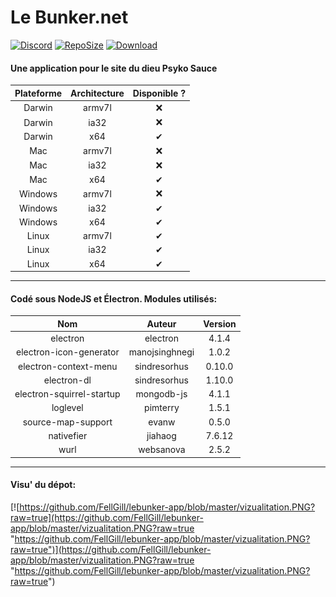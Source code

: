 # Le Bunker.net

[![Discord](https://img.shields.io/discord/568064259108503592.svg "Discord")](https://img.shields.io/discord/568064259108503592.svg "Discord") [![RepoSize](https://img.shields.io/github/repo-size/FellGill/lebunker-app.svg "Discord")](https://img.shields.io/github/repo-size/FellGill/lebunker-app.svg "RepoSize") [![Download](https://img.shields.io/github/downloads/FellGill/lebunker-app/total.svg "Discord")](https://img.shields.io/github/downloads/FellGill/lebunker-app/total.svg "Download")

#### Une application pour le site du dieu Psyko Sauce

| Plateforme  | Architecture  | Disponible ? |
| :------------: | :------------:  | :------------: |
| Darwin | armv7l  | ❌ | 
| Darwin | ia32  | ❌ |
| Darwin | x64  | ✔ |
| Mac | armv7l  | ❌ | 
| Mac | ia32  | ❌ |
| Mac | x64  | ✔ |
| Windows | armv7l  | ❌ | 
| Windows | ia32  | ✔ |
| Windows | x64  | ✔ |
| Linux | armv7l  | ✔ | 
| Linux | ia32  | ✔ |
| Linux | x64  | ✔ |

------------

#### Codé sous NodeJS et Électron. Modules utilisés:

| Nom  | Auteur  | Version |
| :------------: | :------------:  | :------------: |
| electron | electron  | 4.1.4 | 
| electron-icon-generator | manojsinghnegi  | 1.0.2 | 
| electron-context-menu | sindresorhus  | 0.10.0 |
| electron-dl | sindresorhus  | 1.10.0 |
| electron-squirrel-startup | mongodb-js  | 4.1.1 | 
| loglevel | pimterry  | 1.5.1 |
| source-map-support | evanw  | 0.5.0 |
| nativefier | jiahaog  | 7.6.12 | 
| wurl | websanova  | 2.5.2 |

------------

#### Visu' du dépot:
[![https://github.com/FellGill/lebunker-app/blob/master/vizualitation.PNG?raw=true](https://github.com/FellGill/lebunker-app/blob/master/vizualitation.PNG?raw=true "https://github.com/FellGill/lebunker-app/blob/master/vizualitation.PNG?raw=true")](https://github.com/FellGill/lebunker-app/blob/master/vizualitation.PNG?raw=true "https://github.com/FellGill/lebunker-app/blob/master/vizualitation.PNG?raw=true")
